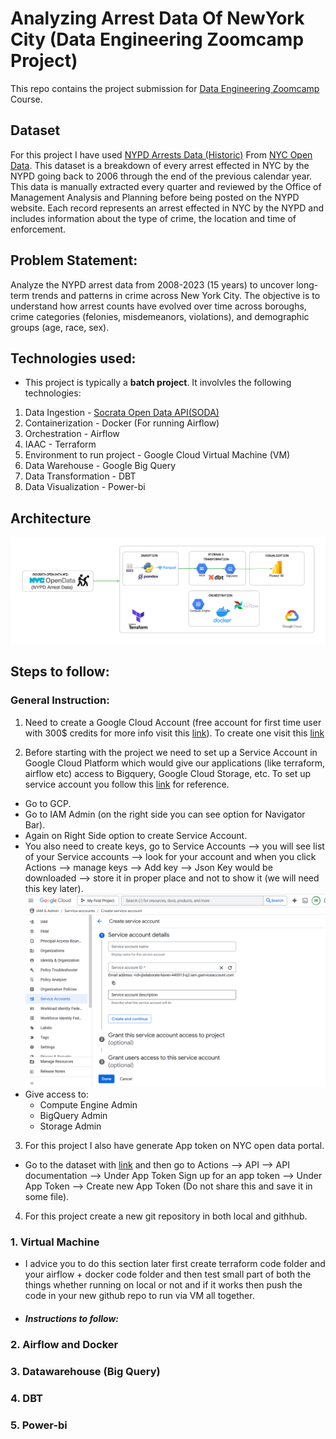 # Analyzing Arrest Data Of NewYork City (Data Engineering Zoomcamp Project) 

This repo contains the project submission for [Data Engineering Zoomcamp](https://github.com/DataTalksClub/data-engineering-zoomcamp/tree/main) Course.


## Dataset
For this project I have used [NYPD Arrests Data (Historic)](https://data.cityofnewyork.us/Public-Safety/NYPD-Arrests-Data-Historic-/8h9b-rp9u/about_data) From [NYC Open Data](https://opendata.cityofnewyork.us/). 
This dataset is a breakdown of every arrest effected in NYC by the NYPD going back to 2006 through the end of the previous calendar year. This data is manually extracted every quarter and reviewed by the Office of Management Analysis and Planning before being posted on the NYPD website. 
Each record represents an arrest effected in NYC by the NYPD and includes information about the type of crime, the location and time of enforcement.

## Problem Statement:
Analyze the NYPD arrest data from 2008-2023 (15 years) to uncover long-term trends and patterns in crime across New York City. The objective is to understand how arrest counts have evolved over time across boroughs, crime categories (felonies, misdemeanors, violations), and demographic groups (age, race, sex).

## Technologies used:
- This project is typically a **batch project**. It involvles the following technologies:
1. Data Ingestion - [Socrata Open Data API(SODA)](https://dev.socrata.com/foundry/data.cityofnewyork.us/8h9b-rp9u)
2. Containerization - Docker (For running Airflow)
3. Orchestration - Airflow
4. IAAC - Terraform
5. Environment to run project - Google Cloud Virtual Machine (VM)
6. Data Warehouse - Google Big Query 
7. Data Transformation - DBT
8. Data Visualization - Power-bi

## Architecture

![alt text](architecture_diagram.png)

## Steps to follow:

### General Instruction: 
1. Need to create a Google Cloud Account (free account for first time user with 300$ credits for more info visit this [link](https://cloud.google.com/free/docs/free-cloud-features)). To create one visit this [link](https://k21academy.com/google-cloud/create-google-cloud-free-tier-account/)

2. Before starting with the project we need to set up a Service Account in Google Cloud Platform which would give our applications (like terraform, airflow etc) access to Bigquery, Google Cloud Storage, etc.
To set up service account you follow this [link](https://cloud.google.com/iam/docs/service-accounts-create) for reference.
- Go to GCP.
- Go to IAM Admin (on the right side you can see option for Navigator Bar). 
- Again on Right Side option to create Service Account.
- You also need to create keys, go to Service Accounts --> you will see list of your Service accounts --> look for your account and when you click Actions --> manage keys --> Add key --> Json Key would be downloaded --> store it in proper place and not to show it (we will need this key later). 
![alt text](service_account.png)
- Give access to:
    - Compute Engine Admin
    - BigQuery Admin
    - Storage Admin

3. For this project I also have generate App token on NYC open data portal.
- Go to the dataset with [link](https://data.cityofnewyork.us/Public-Safety/NYPD-Arrests-Data-Historic-/8h9b-rp9u) and then go to Actions --> API --> API documentation --> Under App Token Sign up for an app token --> Under App Token --> Create new App Token (Do not share this and save it in some file).

4. For this project create a new git repository in both local and githhub. 

### 1. Virtual Machine 
- I advice you to do this section later first create terraform code folder and your airflow + docker code folder and then test small part of both the things whether running on local or not and if it works then push the code in your new github repo to run via VM all together.
- ##### Instructions to follow:


### 2. Airflow and Docker

### 3. Datawarehouse (Big Query)

### 4. DBT

### 5. Power-bi




